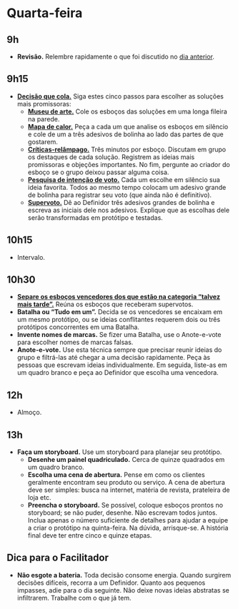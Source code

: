 # Quarta-feira

## 9h
- **Revisão.** Relembre rapidamente o que foi discutido no [dia anterior](../terca/Agenda.md).

## 9h15
- [**Decisão que cola.**](./Decisao-que-cola.md) Siga estes cinco passos para escolher as soluções mais promissoras:
  - [**Museu de arte.**](./Decisao-que-cola.md#museu-de-arte) Cole os esboços das soluções em uma longa fileira na parede.
  - [**Mapa de calor.**](./Decisao-que-cola.md#mapa-de-calor-10-min) Peça a cada um que analise os esboços em silêncio e cole de um a três adesivos de bolinha ao lado das partes de que gostarem.
  - [**Críticas-relâmpago.**](./Decisao-que-cola.md#críticas-relâmpago-15-min) Três minutos por esboço. Discutam em grupo os destaques de cada solução. Registrem as ideias mais promissoras e objeções importantes. No fim, pergunte ao criador do esboço se o grupo deixou passar alguma coisa.
  - [**Pesquisa de intenção de voto.**](./Decisao-que-cola.md#pesquisa-de-intenção-de-voto-15-min) Cada um escolhe em silêncio sua ideia favorita. Todos ao mesmo tempo colocam um adesivo grande de bolinha para registrar seu voto (que ainda não é definitivo).
  - [**Supervoto.**](./Decisao-que-cola.md#supervoto) Dê ao Definidor três adesivos grandes de bolinha e escreva as iniciais dele nos adesivos. Explique que as escolhas dele serão transformadas em protótipo e testadas.

## 10h15
- Intervalo.

## 10h30
- [**Separe os esboços vencedores dos que estão na categoria “talvez mais tarde”.**](./Decisao-que-cola.md#talvez-mais-tarde) Reúna os esboços que receberam supervotos.
- **Batalha ou “Tudo em um”.** Decida se os vencedores se encaixam em um mesmo protótipo, ou se ideias conflitantes requerem dois ou três protótipos concorrentes em uma Batalha.
- **Invente nomes de marcas.** Se fizer uma Batalha, use o Anote-e-vote para escolher nomes de marcas falsas.
- **Anote-e-vote.** Use esta técnica sempre que precisar reunir ideias do grupo e filtrá-las até chegar a uma decisão rapidamente. Peça às pessoas que escrevam ideias individualmente. Em seguida, liste-as em um quadro branco e peça ao Definidor que escolha uma vencedora.

## 12h
- Almoço.

## 13h
- **Faça um storyboard.** Use um storyboard para planejar seu protótipo.
  - **Desenhe um painel quadriculado.** Cerca de quinze quadrados em um quadro branco.
  - **Escolha uma cena de abertura.** Pense em como os clientes geralmente encontram seu produto ou serviço. A cena de abertura deve ser simples: busca na internet, matéria de revista, prateleira de loja etc.
  - **Preencha o storyboard.** Se possível, coloque esboços prontos no storyboard; se não puder, desenhe. Não escrevam todos juntos. Inclua apenas o número suficiente de detalhes para ajudar a equipe a criar o protótipo na quinta-feira. Na dúvida, arrisque-se. A história final deve ter entre cinco e quinze etapas.

## Dica para o Facilitador
- **Não esgote a bateria.** Toda decisão consome energia. Quando surgirem decisões difíceis, recorra a um Definidor. Quanto aos pequenos impasses, adie para o dia seguinte. Não deixe novas ideias abstratas se infiltrarem. Trabalhe com o que já tem.
